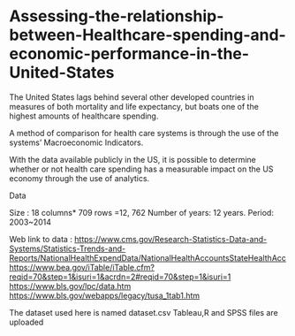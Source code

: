 # Assessing-the-relationship-between-Healthcare-spending-and-economic-performance-in-the-United-States

The United States lags behind several other developed countries in measures of both mortality and life expectancy, but boats one of the highest amounts of healthcare spending.

A method of comparison for health care systems is through the use of the systems’ Macroeconomic Indicators. 

With the data available publicly in the US, it is possible to determine whether or not health care spending has a measurable impact on the US economy through the use of analytics.

Data

Size : 18 columns* 709 rows =12, 762
Number of years: 12 years.
Period: 2003~2014

Web link to data :
https://www.cms.gov/Research-Statistics-Data-and-Systems/Statistics-Trends-and-Reports/NationalHealthExpendData/NationalHealthAccountsStateHealthAcc
https://www.bea.gov/iTable/iTable.cfm?reqid=70&step=1&isuri=1&acrdn=2#reqid=70&step=1&isuri=1
https://www.bls.gov/lpc/data.htm
https://www.bls.gov/webapps/legacy/tusa_1tab1.htm

The dataset used here is named dataset.csv
Tableau,R and SPSS files are uploaded

